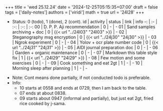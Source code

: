 +++
title = 'wed 25.12.24'
date = '2024-12-25T05:15:35+07:00'
draft = false
tags = ['daily-notes']
authors = ['viridi']
math = true
url = '24l28'
+++
<!--more-->

+ Status: 0 (todo), 1 (done), 2 (cont).
id | activity | status | link | info
-: | :- | :-: | :-: | :-:
00 | D. P. P. Aji recommendation   | 0 | - | -
01 | Sand samples archiving + doc  | 0 | {{< url "../24l03" "24l03" >}} | -
02 | Steganography msg encryption  | 0 | {{< url "../24j30" "24j30" >}} | -
03 | Ngrok experiment              | 0 | - | -
04 | Yolov + ocr plate number code | 0 | {{< url "../24j31" "24j31" >}} | -
05 | AIDI journal preparation doc  | 0 | - | -
06 | Garden + organic maintenance  | 0 | - | -
07 | Markdown this table style fix | 1 | {{< url "../24l29" "24l29" >}} | -
08 | Few motion and some exercises | 0 | - | -
09 | Cook something and eat 2gt   | 1 | - | -
10 | Morning sleep after planning | 1 | - | -

- Note: Cont means done partially, if not conducted todo is preferable.
- Info:
  + 10 starts at 0558 and ends at 0729, then I am back to the table. 
  + 07 ends at about 0838.
  + 09 starts about 0947 (informal and partially), but just eat 2gt, fried rice cooked by j-sama.
